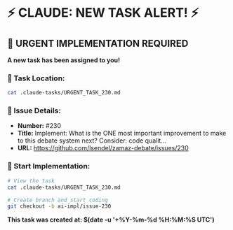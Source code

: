 # ⚡ CLAUDE: NEW TASK ALERT! ⚡

## 🔴 URGENT IMPLEMENTATION REQUIRED

**A new task has been assigned to you!**

### 📍 Task Location:
```bash
cat .claude-tasks/URGENT_TASK_230.md
```

### 🎯 Issue Details:
- **Number:** #230
- **Title:** Implement: What is the ONE most important improvement to make to this debate system next? Consider: code qualit...
- **URL:** https://github.com/lsendel/zamaz-debate/issues/230

### 🚀 Start Implementation:
```bash
# View the task
cat .claude-tasks/URGENT_TASK_230.md

# Create branch and start coding
git checkout -b ai-impl/issue-230
```

**This task was created at: $(date -u '+%Y-%m-%d %H:%M:%S UTC')**
